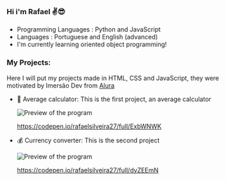 ### Hi i'm Rafael ✌😎

- Programming Languages : Python and JavaScript
- Languages : Portuguese and English (advanced)
- I'm currently learning oriented object programming!

### My Projects: 

Here I will put my projects made in HTML, CSS and JavaScript, they were motivated by Imersão Dev from [Alura](https://www.alura.com.br/)

- 📝 Average calculator: This is the first project, an average calculator

  ![Preview of the program](https://media.discordapp.net/attachments/859912057163874315/950795877344239626/unknown.png?width=1371&height=594)

  https://codepen.io/rafaelsilveira27/full/ExbWNWK
  
- 💰 Currency converter: This is the second project

  ![Preview of the program](https://images-ext-1.discordapp.net/external/8UjrpgSEwwaPQvNFJ1gzD7bYmkgHrhF50J_kuyWXsX0/%3Fversion%3D1646784428/https/shots.codepen.io/rafaelsilveira27/pen/dyZEEmN-800.jpg)
  
  https://codepen.io/rafaelsilveira27/full/dyZEEmN
